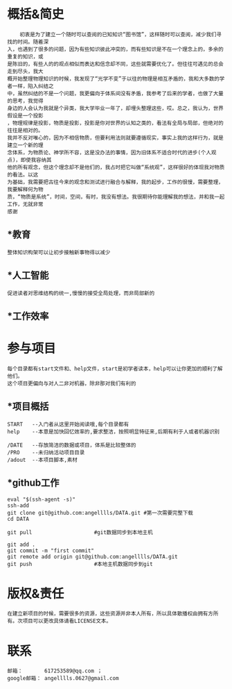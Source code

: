 概括&简史
===========
	    初衷是为了建立一个随时可以查阅的已知知识“图书馆”，这样随时可以查阅，减少我们寻找的时间。随着深
	入，也遇到了很多的问题，因为有些知识彼此冲突的，而有些知识是不在一个理念上的，多余的重复的知识，或
	是陈旧的，有些人的的观点相似而表达和信念却不同，这些就需要优化了。但往往可遇见的总会走到尽头，我大
	概开始整理物理知识的时候，我发现了“光学不变”于以往的物理是相互矛盾的，我和大多数的学者一样，陷入纠结之
	中，虽然纠结的不是一个问题，我更偏向于体系间没有矛盾，我参考了后来的学者，也做了大量的思考，我觉得
	身边的人会认为我就是个异类，我大学毕业一年了，却埋头整理这些，哎。总之，我认为，世界假设是一个投影
	，物理规律是投影，物质是投影，投影是你对世界的认知之类的，看法有全局与局部，但绝对的往往是相对的。
	我并不反对唯心的，因为不相信物质，但要利用法则就要遵循现实，事实上我的这样行为，就是建立一个新的理
	念体系，为物质论、神学所不容，这是没办法的事情，因为旧体系不适合时代的进步(个人观点)，即使我容纳其
	他的所有观念，但这个理念却不是他们的，我占时把它叫做“系统观”，这样很好的体现我对物质的看法。以这
	为基础，我需要把古往今来的观念和测试进行融合与解释，我的起步，工作的很慢，需要整理，我要解释何为物
	质，“物质是系统”，时间，空间，有时，我没有想法。我很期待你能理解我的想法，并和我一起工作，无就非常
	感谢


*教育
-----------
	整体知识构架可以让初步接触新事物得以减少

*人工智能
-----------
	促进读者对思维结构的统一,慢慢的接受全局处理，而非局部新的

*工作效率
-----------

参与项目
===========
	每个目录都有start文件和、help文件，start是初学者读本，help可以让你更加的顺利了解他们。
	这个项目更偏向与对人二非对机器，除非那对我们有利的

*项目概括
-----------
	START	--入门者从这里开始阅读哦,每个目录都有
	help	--本意是加快回忆效率的,要求整洁，按照明显特征来,后期有利于人或者机器识别
	
	/DATE	--存放简洁的数据或项目，体系是比较整体的
	/PRO	--未归纳活动项目目录
	/adout	--本项目脚本,素材
	


*github工作
-----------
	eval "$(ssh-agent -s)"
	ssh-add
	git clone git@github.com:angelllls/DATA.git	#第一次需要完整下载
	cd DATA

	git pull					#git数据同步到本地主机 
	
	git add .
	git commit -m "first commit"
	git remote add origin git@github.com:angelllls/DATA.git
	git push					#本地主机数据同步到git




版权&责任
===========
	在建立新项目的时候，需要很多的资源，这些资源并非本人所有，所以具体散播权由拥有方所有。次项目可以更改具体请看LICENSE文本。

联系
===========
	邮箱：       617253589@qq.com ；
	google邮箱： angelllls.0627@gmail.com


